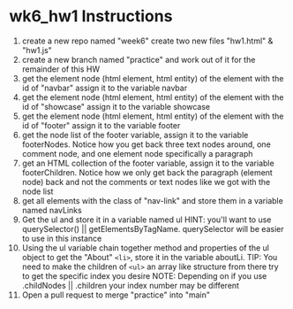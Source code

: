 # wk6_hw1 Instructions

1. create a new repo named "week6" create two new files "hw1.html" & "hw1.js"
2. create a new branch named "practice" and work out of it for the remainder of this HW 
3. get the element node (html element, html entity) of the element with the id of "navbar" assign it to the variable navbar
4. get the element node (html element, html entity) of the element with the id of "showcase" assign it to the variable showcase
5. get the element node (html element, html entity) of the element with the id of "footer" assign it to the variable footer
6. get the node list of the footer variable, assign it to the variable footerNodes. Notice how you get back three text nodes around, one comment node, and one element node specifically a paragraph 
7. get an HTML collection of the footer variable, assign it to the variable footerChildren. Notice how we only get back the paragraph (element node) back and not the comments or text nodes like we got with the node list 
8. get all elements with the class of "nav-link" and store them in a variable named navLinks
9. Get the ul and store it in a variable named ul HINT: you'll want to use querySelector() || getElementsByTagName. querySelector will be easier to use in this instance
10. Using the ul variable chain together method and properties of the ul object to get the "About" `<li>`, store it in the variable aboutLi. TIP: You need to make the children of `<ul>` an array like structure from there try to get the specific index you desire NOTE: Depending on if you use .childNodes || .children your index number may be different
11. Open a pull request to merge "practice" into "main" 
